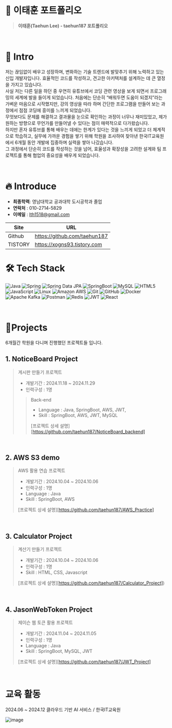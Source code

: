 # 📜 이태훈 포트폴리오

  
> **이태훈(Taehun Lee) - taehun187 포트폴리오**
   
<br />

# 👋 Intro

저는 끊임없이 배우고 성장하며, 변화하는 기술 트렌드에 발맞추기 위해 노력하고 있는 신입 개발자입니다. 효율적인 코드를 작성하고, 견고한 아키텍처를 설계하는 데 큰 열정을 가지고 있습니다.  
사실 저는 다른 일을 하던 중 우연히 유튜브에서 코딩 관련 영상을 보게 되면서 프로그래밍의 세계에 발을 들이게 되었습니다. 처음에는 단순히 “배워두면 도움이 되겠지”라는 가벼운 마음으로 시작했지만, 강의 영상을 따라 하며 간단한 프로그램을 만들어 보는 과정에서 점점 코딩에 흥미를 느끼게 되었습니다.  
무엇보다도 문제를 해결하고 결과물을 눈으로 확인하는 과정이 너무나 재미있었고, 제가 원하는 방향으로 무언가를 만들어낼 수 있다는 점이 매력적으로 다가왔습니다.  
하지만 혼자 유튜브를 통해 배우는 데에는 한계가 있다는 것을 느끼게 되었고 더 체계적으로 학습하고, 실무에 가까운 경험을 쌓기 위해 학원을 조사하여 찾아낸 한국IT교육원에서 6개월 동안 개발에 집중하며 실력을 쌓아 나갔습니다.  
그 과정에서 단순히 코드를 작성하는 것을 넘어, 효율성과 확장성을 고려한 설계와 팀 프로젝트를 통해 협업의 중요성을 배우게 되었습니다.   

<br />

 
 
# 🔥 Introduce

-  **최종학력**: 영남대학교 공과대학 도시공학과 졸업
-  **연락처** : 010-2714-5829 
-  **이메일** : lth1518@gmail.com


Site     | URL
---------|-------------------------------
Github   | https://github.com/taehun187
TISTORY  | https://xogns93.tistory.com




# 🛠 Tech Stack

![Java](https://img.shields.io/badge/Java-007396?style=for-the-badge&logo=java&logoColor=white)
![Spring](https://img.shields.io/badge/Spring-6DB33F?style=for-the-badge&logo=spring&logoColor=white)
![Spring Data JPA](https://img.shields.io/badge/Spring%20Data%20JPA-6DB33F?style=for-the-badge&logo=Spring&logoColor=white)
![SpringBoot](https://img.shields.io/badge/SpringBoot-6DB33F?style=for-the-badge&logo=springboot&logoColor=white)
![MySQL](https://img.shields.io/badge/MySQL-4479A1?style=for-the-badge&logo=mysql&logoColor=white)
![HTML5](https://img.shields.io/badge/HTML5-E34F26?style=for-the-badge&logo=html5&logoColor=white)
![JavaScript](https://img.shields.io/badge/JavaScript-F7DF1E?style=for-the-badge&logo=javascript&logoColor=black)
![Linux](https://img.shields.io/badge/Linux-FCC624?style=for-the-badge&logo=linux&logoColor=black)
![Amazon AWS](https://img.shields.io/badge/Amazon_AWS-232F3E?style=for-the-badge&logo=amazonaws&logoColor=white)
![Git](https://img.shields.io/badge/Git-F05032?style=for-the-badge&logo=git&logoColor=white)
![GitHub](https://img.shields.io/badge/GitHub-181717?style=for-the-badge&logo=github&logoColor=white)
![Docker](https://img.shields.io/badge/Docker-2496ED?style=for-the-badge&logo=Docker&logoColor=white)
![Apache Kafka](https://img.shields.io/badge/Apache%20Kafka-231F20?style=for-the-badge&logo=Apache%20Kafka&logoColor=white)
![Postman](https://img.shields.io/badge/Postman-FF6C37?style=for-the-badge&logo=Postman&logoColor=white)
![Redis](https://img.shields.io/badge/redis-%23DD0031.svg?style=for-the-badge&logo=redis&logoColor=white)
![JWT](https://img.shields.io/badge/JWT-black?style=for-the-badge&logo=JSON%20web%20tokens)
![React](https://img.shields.io/badge/react-%2320232a.svg?style=for-the-badge&logo=react&logoColor=%2361DAFB)

<br />

# 📝Projects
6개월간 학원을 다니며 진행했던 프로젝트들 입니다.
<br />

## 1. NoticeBoard Project

> 게시판 만들기 프로젝트
>
> - 개발기간 : 2024.11.18 ~ 2024.11.29
> - 인력구성 : 1명
>
>> Back-end
>> - Language : Java, SpringBoot, AWS, JWT, 
>> - Skill : SpringBoot, AWS, JWT, MySQL
>> 
>> [프로젝트 상세 설명][https://github.com/taehun187/NoticeBoard_backend]  




<br />

## 2. AWS S3 demo

> AWS 활용 연습 프로젝트
>
> - 개발기간 : 2024.10.04 ~ 2024.10.06
> - 인력구성 : 1명
> - Language : Java
> - Skill : SpringBoot, AWS
>
> [프로젝트 상세 설명][https://github.com/taehun187/AWS_Practice]

<br />


## 3. Calculator Project

> 계산기 만들기 프로젝트
>
> - 개발기간 : 2024.10.04 ~ 2024.10.06
> - 인력구성 : 1명
> - Skill : HTML, CSS, Javascript
>
> [프로젝트 상세 설명][https://github.com/taehun187/Calculator_Project])

<br />

## 4. JasonWebToken Project

> 제이슨 웹 토큰 활용 프로젝트
>
> - 개발기간 : 2024.11.04 ~ 2024.11.05
> - 인력구성 : 1명
> - Language : Java
> - Skill : SpringBoot, MySQL, JWT
>
> [프로젝트 상세 설명][https://github.com/taehun187/JWT_Project]

<br />


# 교육 활동
2024.06 ~ 2024.12	클라우드 기반 AI 서비스 /  한국IT교육원    

![image](https://github.com/user-attachments/assets/ea0c40d3-8775-45a8-b2b6-a0ea4e12535b)







<br><br>
---
